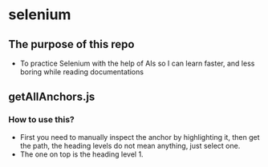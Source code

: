 # selenium
## The purpose of this repo
* To practice Selenium with the help of AIs so I can learn faster, and less boring while reading documentations
## getAllAnchors.js  
### How to use this?  
* First you need to manually inspect the anchor by highlighting it, then get the path, the heading levels do not mean anything, just select one.
* The one on top is the heading level 1.

